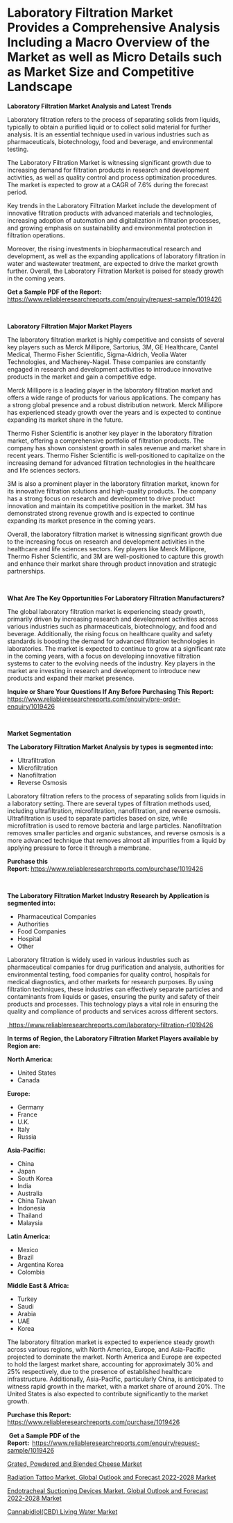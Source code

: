 <p><h1>Laboratory Filtration Market Provides a Comprehensive Analysis Including a Macro Overview of the Market as well as Micro Details such as Market Size and Competitive Landscape</h1></p><p><strong>Laboratory Filtration Market Analysis and Latest Trends</strong></p>
<p><p>Laboratory filtration refers to the process of separating solids from liquids, typically to obtain a purified liquid or to collect solid material for further analysis. It is an essential technique used in various industries such as pharmaceuticals, biotechnology, food and beverage, and environmental testing.</p><p>The Laboratory Filtration Market is witnessing significant growth due to increasing demand for filtration products in research and development activities, as well as quality control and process optimization procedures. The market is expected to grow at a CAGR of 7.6% during the forecast period.</p><p>Key trends in the Laboratory Filtration Market include the development of innovative filtration products with advanced materials and technologies, increasing adoption of automation and digitalization in filtration processes, and growing emphasis on sustainability and environmental protection in filtration operations.</p><p>Moreover, the rising investments in biopharmaceutical research and development, as well as the expanding applications of laboratory filtration in water and wastewater treatment, are expected to drive the market growth further. Overall, the Laboratory Filtration Market is poised for steady growth in the coming years.</p></p>
<p><strong>Get a Sample PDF of the Report:&nbsp;</strong> <a href="https://www.reliableresearchreports.com/enquiry/request-sample/1019426">https://www.reliableresearchreports.com/enquiry/request-sample/1019426</a></p>
<p>&nbsp;</p>
<p><strong>Laboratory Filtration Major Market Players</strong></p>
<p><p>The laboratory filtration market is highly competitive and consists of several key players such as Merck Millipore, Sartorius, 3M, GE Healthcare, Cantel Medical, Thermo Fisher Scientific, Sigma-Aldrich, Veolia Water Technologies, and Macherey-Nagel. These companies are constantly engaged in research and development activities to introduce innovative products in the market and gain a competitive edge.</p><p>Merck Millipore is a leading player in the laboratory filtration market and offers a wide range of products for various applications. The company has a strong global presence and a robust distribution network. Merck Millipore has experienced steady growth over the years and is expected to continue expanding its market share in the future.</p><p>Thermo Fisher Scientific is another key player in the laboratory filtration market, offering a comprehensive portfolio of filtration products. The company has shown consistent growth in sales revenue and market share in recent years. Thermo Fisher Scientific is well-positioned to capitalize on the increasing demand for advanced filtration technologies in the healthcare and life sciences sectors.</p><p>3M is also a prominent player in the laboratory filtration market, known for its innovative filtration solutions and high-quality products. The company has a strong focus on research and development to drive product innovation and maintain its competitive position in the market. 3M has demonstrated strong revenue growth and is expected to continue expanding its market presence in the coming years.</p><p>Overall, the laboratory filtration market is witnessing significant growth due to the increasing focus on research and development activities in the healthcare and life sciences sectors. Key players like Merck Millipore, Thermo Fisher Scientific, and 3M are well-positioned to capture this growth and enhance their market share through product innovation and strategic partnerships.</p></p>
<p>&nbsp;</p>
<p><strong>What Are The Key Opportunities For Laboratory Filtration Manufacturers?</strong></p>
<p><p>The global laboratory filtration market is experiencing steady growth, primarily driven by increasing research and development activities across various industries such as pharmaceuticals, biotechnology, and food and beverage. Additionally, the rising focus on healthcare quality and safety standards is boosting the demand for advanced filtration technologies in laboratories. The market is expected to continue to grow at a significant rate in the coming years, with a focus on developing innovative filtration systems to cater to the evolving needs of the industry. Key players in the market are investing in research and development to introduce new products and expand their market presence.</p></p>
<p><strong>Inquire or Share Your Questions If Any Before Purchasing This Report:</strong> <a href="https://www.reliableresearchreports.com/enquiry/pre-order-enquiry/1019426">https://www.reliableresearchreports.com/enquiry/pre-order-enquiry/1019426</a></p>
<p>&nbsp;</p>
<p><strong>Market Segmentation</strong></p>
<p><strong>The Laboratory Filtration Market Analysis by types is segmented into:</strong></p>
<p><ul><li>Ultrafiltration</li><li>Microfiltration</li><li>Nanofiltration</li><li>Reverse Osmosis</li></ul></p>
<p><p>Laboratory filtration refers to the process of separating solids from liquids in a laboratory setting. There are several types of filtration methods used, including ultrafiltration, microfiltration, nanofiltration, and reverse osmosis. Ultrafiltration is used to separate particles based on size, while microfiltration is used to remove bacteria and large particles. Nanofiltration removes smaller particles and organic substances, and reverse osmosis is a more advanced technique that removes almost all impurities from a liquid by applying pressure to force it through a membrane.</p></p>
<p><strong>Purchase this Report:&nbsp;</strong><a href="https://www.reliableresearchreports.com/purchase/1019426">https://www.reliableresearchreports.com/purchase/1019426</a></p>
<p>&nbsp;</p>
<p><strong>The Laboratory Filtration Market Industry Research by Application is segmented into:</strong></p>
<p><ul><li>Pharmaceutical Companies</li><li>Authorities</li><li>Food Companies</li><li>Hospital</li><li>Other</li></ul></p>
<p><p>Laboratory filtration is widely used in various industries such as pharmaceutical companies for drug purification and analysis, authorities for environmental testing, food companies for quality control, hospitals for medical diagnostics, and other markets for research purposes. By using filtration techniques, these industries can effectively separate particles and contaminants from liquids or gases, ensuring the purity and safety of their products and processes. This technology plays a vital role in ensuring the quality and compliance of products and services across different sectors.</p></p>
<p><a href="https://www.reliableresearchreports.com/laboratory-filtration-r1019426">&nbsp;https://www.reliableresearchreports.com/laboratory-filtration-r1019426</a></p>
<p><strong>In terms of Region, the Laboratory Filtration Market Players available by Region are:</strong></p>
<p>
    <p> <strong> North America: </strong>
        <ul>
            <li>United States</li>
            <li>Canada</li>
        </ul>
        </p> 
    <p> <strong> Europe: </strong>
        <ul>
            <li>Germany</li>
            <li>France</li>
            <li>U.K.</li>
            <li>Italy</li>
            <li>Russia</li>
        </ul>
        </p> 
    <p> <strong> Asia-Pacific: </strong>
        <ul>
            <li>China</li>
            <li>Japan</li>
            <li>South Korea</li>
            <li>India</li>
            <li>Australia</li>
            <li>China Taiwan</li>
            <li>Indonesia</li>
            <li>Thailand</li>
            <li>Malaysia</li>
        </ul>
        </p> 
    <p> <strong> Latin America: </strong>
        <ul>
            <li>Mexico</li>
            <li>Brazil</li>
            <li>Argentina Korea</li>
            <li>Colombia</li>
        </ul>
        </p> 
    <p> <strong> Middle East & Africa: </strong>
        <ul>
            <li>Turkey</li>
            <li>Saudi</li>
            <li>Arabia</li>
            <li>UAE</li>
            <li>Korea</li>
        </ul>
    </p>
    </p>
<p><p>The laboratory filtration market is expected to experience steady growth across various regions, with North America, Europe, and Asia-Pacific projected to dominate the market. North America and Europe are expected to hold the largest market share, accounting for approximately 30% and 25% respectively, due to the presence of established healthcare infrastructure. Additionally, Asia-Pacific, particularly China, is anticipated to witness rapid growth in the market, with a market share of around 20%. The United States is also expected to contribute significantly to the market growth.</p></p>
<p><strong>Purchase this Report: </strong><a href="https://www.reliableresearchreports.com/purchase/1019426">https://www.reliableresearchreports.com/purchase/1019426</a></p>
<p>&nbsp;<strong>Get a Sample PDF of the Report:&nbsp;&nbsp;</strong><a href="https://www.reliableresearchreports.com/enquiry/request-sample/1019426">https://www.reliableresearchreports.com/enquiry/request-sample/1019426</a></p>
<p><strong></strong></p>
<p><p><a href="https://github.com/mqlmqing52/Market-Research-Report-List-1/blob/main/grated-powdered-and-blended-cheese-market.md">Grated, Powdered and Blended Cheese Market</a></p><p><a href="https://www.linkedin.com/pulse/radiation-tattoo-market-global-outlook-forecast-2022-2028-dh61e">Radiation Tattoo Market, Global Outlook and Forecast 2022-2028 Market</a></p><p><a href="https://www.linkedin.com/pulse/endotracheal-suctioning-devices-market-global-outlook-5qhee">Endotracheal Suctioning Devices Market, Global Outlook and Forecast 2022-2028 Market</a></p><p><a href="https://github.com/santosh758595/Market-Research-Report-List-5/blob/main/cannabidiolcbd-living-water-market.md">Cannabidiol(CBD) Living Water Market</a></p></p>